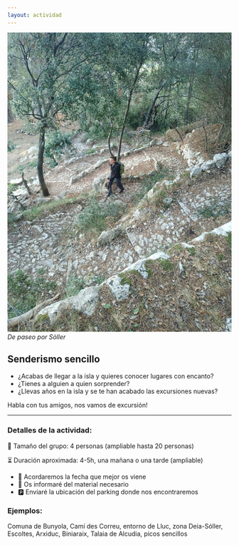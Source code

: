 ```yaml
---
layout: actividad
---
```


![De paseo por Sòller](./../assets/img/senderismo-sencillo.jpg)
*De paseo por Sòller*

## Senderismo sencillo

*   ¿Acabas de llegar a la isla y quieres conocer lugares con encanto?
*   ¿Tienes a alguien a quien sorprender?
*   ¿Llevas años en la isla y se te han acabado las excursiones nuevas?

Habla con tus amigos, nos vamos de excursión!

* * *

### Detalles de la actividad:<br>
👥 Tamaño del grupo: 4 personas (ampliable hasta 20 personas)

⏳ Duración aproximada: 4-5h, una mañana o una tarde (ampliable)

*	📅 Acordaremos la fecha que mejor os viene
*	🎒 Os informaré del material necesario
*	🅿️ Enviaré la ubicación del parking donde nos encontraremos

### Ejemplos:<br>
Comuna de Bunyola, Camí des Correu, entorno de Lluc, zona Deia-Sóller, Escoltes, Arxiduc, Biniaraix, Talaia de Alcudia, picos sencillos
